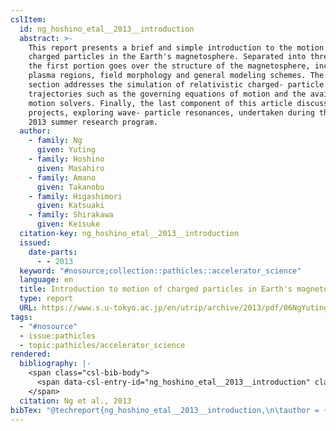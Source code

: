 ```yaml
---
cslItem:
  id: ng_hoshino_etal__2013__introduction
  abstract: >-
    This report presents a brief and simple introduction to the motion of
    charged particles in the Earth's magnetosphere. Separated into three parts,
    the first portion goes over the structure of the magnetosphere, including
    plasma regions, field morphology and general modeling schemes. The second
    section addresses the simulation of relativistic charged- particle
    trajectories such as the governing equations of motion and the available
    motion solvers. Finally, the last component of this article discusses the
    projects, exploring wave- particle resonances, undertaken during the UTRIP
    2013 summer research program.
  author:
    - family: Ng
      given: Yuting
    - family: Hoshino
      given: Masahiro
    - family: Amano
      given: Takanobu
    - family: Higashimori
      given: Katsuaki
    - family: Shirakawa
      given: Keisuke
  citation-key: ng_hoshino_etal__2013__introduction
  issued:
    date-parts:
      - - 2013
  keyword: "#nosource;collection::pathicles::accelerator_science"
  language: en
  title: Introduction to motion of charged particles in Earth's magnetosphere
  type: report
  URL: https://www.s.u-tokyo.ac.jp/en/utrip/archive/2013/pdf/06NgYuting.pdf
tags:
  - "#nosource"
  - issue:pathicles
  - topic:pathicles/accelerator_science
rendered:
  bibliography: |-
    <span class="csl-bib-body">
      <span data-csl-entry-id="ng_hoshino_etal__2013__introduction" class="csl-entry">Ng, Y., Hoshino, M., Amano, T., Higashimori, K., &#38; Shirakawa, K. 2013. <i>Introduction to motion of charged particles in Earth’s magnetosphere</i>. <a href='https://www.s.u-tokyo.ac.jp/en/utrip/archive/2013/pdf/06NgYuting.pdf'>https://www.s.u-tokyo.ac.jp/en/utrip/archive/2013/pdf/06NgYuting.pdf</a></span>
    </span>
  citation: Ng et al., 2013
bibTex: "@techreport{ng_hoshino_etal__2013__introduction,\n\tauthor = {Ng, Yuting and Hoshino, Masahiro and Amano, Takanobu and Higashimori, Katsuaki and Shirakawa, Keisuke},\n\tyear = {2013},\n\ttitle = {Introduction to motion of charged particles in {Earth}'s magnetosphere},\n\thowpublished = {https://www.s.u-tokyo.ac.jp/en/utrip/archive/2013/pdf/06NgYuting.pdf},\n}\n\n"
---
```

